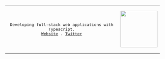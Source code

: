 <div align="center">
  <table>
    <tr>
      <td>
        <p align="center">
          <samp>
            Developing full-stack web applications with Typescript.<br/>
            <a href="https://sabinbaniya.com.np">Website</a> .
            <a href="https://twitter.com/sabinbaniya_">Twitter</a>
          </samp>
        </p>
      </td>
      <td>
        <p align="center">
            <img width='120' src='https://media2.giphy.com/media/v1.Y2lkPTc5MGI3NjExZ3duNXI4bDliMDhpeXk4dnk0OWd3YmMzaTNxaG1ldjdjNzIyZzB4dyZlcD12MV9pbnRlcm5hbF9naWZfYnlfaWQmY3Q9Zw/H5C8CevNMbpBqNqFjl/giphy.gif' />
        </p>
      </td>
    </tr>
  </table>
</div>
